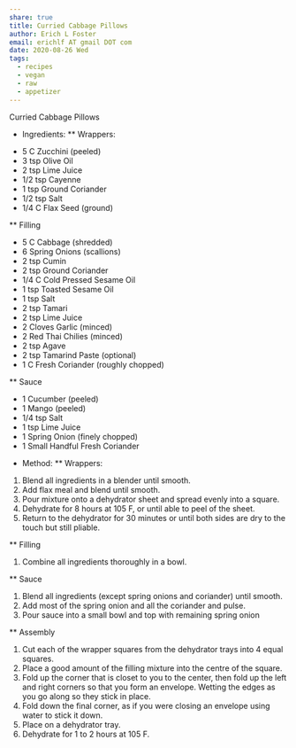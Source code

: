 ```yaml
---
share: true
title: Curried Cabbage Pillows
author: Erich L Foster
email: erichlf AT gmail DOT com
date: 2020-08-26 Wed
tags:
  - recipes
  - vegan
  - raw
  - appetizer
---
```

Curried Cabbage Pillows
* Ingredients:
** Wrappers:
- 5 C Zucchini (peeled)
- 3 tsp Olive Oil
- 2 tsp Lime Juice
- 1/2 tsp Cayenne
- 1 tsp Ground Coriander
- 1/2 tsp Salt
- 1/4 C Flax Seed (ground)

** Filling
- 5 C Cabbage (shredded)
- 6 Spring Onions (scallions)
- 2 tsp Cumin
- 2 tsp Ground Coriander
- 1/4 C Cold Pressed Sesame Oil
- 1 tsp Toasted Sesame Oil
- 1 tsp Salt
- 2 tsp Tamari
- 2 tsp Lime Juice
- 2 Cloves Garlic (minced)
- 2 Red Thai Chilies (minced)
- 2 tsp Agave
- 2 tsp Tamarind Paste (optional)
- 1 C Fresh Coriander (roughly chopped)

** Sauce
- 1 Cucumber (peeled)
- 1 Mango (peeled)
- 1/4 tsp Salt
- 1 tsp Lime Juice
- 1 Spring Onion (finely chopped)
- 1 Small Handful Fresh Coriander

* Method:
** Wrappers:
1. Blend all ingredients in a blender until smooth.
2. Add flax meal and blend until smooth.
3. Pour mixture onto a dehydrator sheet and spread evenly into a square.
4. Dehydrate for 8 hours at 105 F, or until able to peel of the sheet.
5. Return to the dehydrator for 30 minutes or until both sides are dry to the touch but still pliable.

** Filling
1. Combine all ingredients thoroughly in a bowl.

** Sauce
1. Blend all ingredients (except spring onions and coriander) until smooth.
2. Add most of the spring onion and all the coriander and pulse.
3. Pour sauce into a small bowl and top with remaining spring onion

** Assembly
1. Cut each of the wrapper squares from the dehydrator trays into 4 equal squares.
2. Place a good amount of the filling mixture into the centre of the square.
3. Fold up the corner that is closet to you to the center, then fold up the left and right corners so that you form an envelope.
   Wetting the edges as you go along so they stick in place.
4. Fold down the final corner, as if you were closing an envelope using water to stick it down.
5. Place on a dehydrator tray.
6. Dehydrate for 1 to 2 hours at 105 F.
